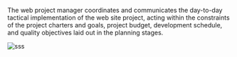 The web project manager coordinates and communicates the day-to-day tactical implementation of the web site project, acting within the constraints of the project charters and goals, project budget, development schedule, and quality objectives laid out in the planning stages. 

![sss](blob:chrome-extension://cdneggiaafcmelgcaiihmhiagieomgfj/a0afa70b-9794-4c10-8a5c-e191e8e49c20)
